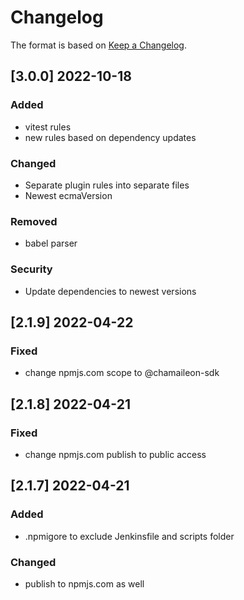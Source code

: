 # Changelog
The format is based on [Keep a Changelog](https://keepachangelog.com/en/1.0.0/).

## [3.0.0] 2022-10-18

### Added
- vitest rules
- new rules based on dependency updates
### Changed
- Separate plugin rules into separate files
- Newest ecmaVersion

### Removed
- babel parser

### Security
- Update dependencies to newest versions

## [2.1.9] 2022-04-22
### Fixed
- change npmjs.com scope to @chamaileon-sdk

## [2.1.8] 2022-04-21
### Fixed
- change npmjs.com publish to public access

## [2.1.7] 2022-04-21
### Added
- .npmigore to exclude Jenkinsfile and scripts folder

### Changed
- publish to npmjs.com as well
